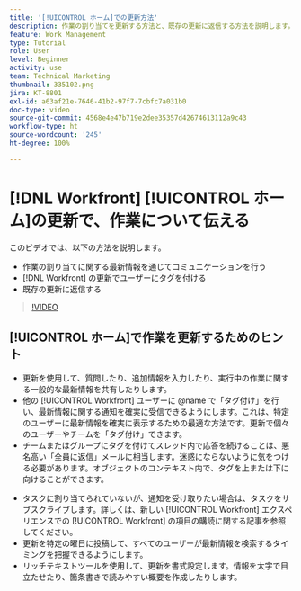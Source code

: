 ```yaml
---
title: '[!UICONTROL ホーム]での更新方法'
description: 作業の割り当てを更新する方法と、既存の更新に返信する方法を説明します。更新で  [!DNL Workfront]  ユーザーにタグを付けて、コミュニケーションについて通知されるようにします。
feature: Work Management
type: Tutorial
role: User
level: Beginner
activity: use
team: Technical Marketing
thumbnail: 335102.png
jira: KT-8801
exl-id: a63af21e-7646-41b2-97f7-7cbfc7a031b0
doc-type: video
source-git-commit: 4568e4e47b719e2dee35357d42674613112a9c43
workflow-type: ht
source-wordcount: '245'
ht-degree: 100%

---
```


# [!DNL Workfront] [!UICONTROL ホーム]の更新で、作業について伝える

このビデオでは、以下の方法を説明します。

* 作業の割り当てに関する最新情報を通じてコミュニケーションを行う
* [!DNL Workfront] の更新でユーザーにタグを付ける
* 既存の更新に返信する

>[!VIDEO](https://video.tv.adobe.com/v/335102/?quality=12&learn=on&enablevpops)

## [!UICONTROL ホーム]で作業を更新するためのヒント

* 更新を使用して、質問したり、追加情報を入力したり、実行中の作業に関する一般的な最新情報を共有したりします。
* 他の [!UICONTROL Workfront] ユーザーに @name で「タグ付け」を行い、最新情報に関する通知を確実に受信できるようにします。これは、特定のユーザーに最新情報を確実に表示するための最適な方法です。更新で個々のユーザーやチームを「タグ付け」できます。
* チームまたはグループにタグを付けてスレッド内で応答を続けることは、悪名高い「全員に返信」メールに相当します。迷惑にならないように気をつける必要があります。オブジェクトのコンテキスト内で、タグを上または下に向けることができます。

<!--
paragraph below needs a hyperlink to an article
-->

* タスクに割り当てられていないが、通知を受け取りたい場合は、タスクをサブスクライブします。詳しくは、新しい [!UICONTROL Workfront] エクスペリエンスでの [!UICONTROL Workfront] の項目の購読に関する記事を参照してください。
* 更新を特定の曜日に投稿して、すべてのユーザーが最新情報を検索するタイミングを把握できるようにします。
* リッチテキストツールを使用して、更新を書式設定します。情報を太字で目立たせたり、箇条書きで読みやすい概要を作成したりします。

<!--
learn more URLs
-->
